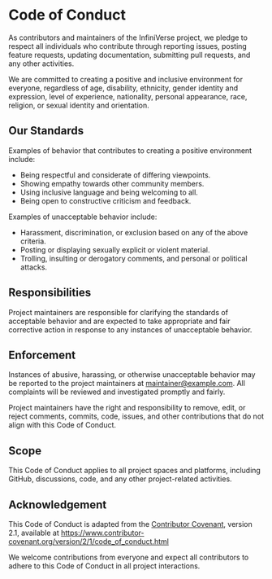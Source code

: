 # Code of Conduct

As contributors and maintainers of the InfiniVerse project, we pledge to respect all individuals who contribute through reporting issues, posting feature requests, updating documentation, submitting pull requests, and any other activities.

We are committed to creating a positive and inclusive environment for everyone, regardless of age, disability, ethnicity, gender identity and expression, level of experience, nationality, personal appearance, race, religion, or sexual identity and orientation.

## Our Standards

Examples of behavior that contributes to creating a positive environment include:

- Being respectful and considerate of differing viewpoints.
- Showing empathy towards other community members.
- Using inclusive language and being welcoming to all.
- Being open to constructive criticism and feedback.

Examples of unacceptable behavior include:

- Harassment, discrimination, or exclusion based on any of the above criteria.
- Posting or displaying sexually explicit or violent material.
- Trolling, insulting or derogatory comments, and personal or political attacks.

## Responsibilities

Project maintainers are responsible for clarifying the standards of acceptable behavior and are expected to take appropriate and fair corrective action in response to any instances of unacceptable behavior.

## Enforcement

Instances of abusive, harassing, or otherwise unacceptable behavior may be reported to the project maintainers at [maintainer@example.com](mailto:maintainer@example.com). All complaints will be reviewed and investigated promptly and fairly.

Project maintainers have the right and responsibility to remove, edit, or reject comments, commits, code, issues, and other contributions that do not align with this Code of Conduct. 

## Scope

This Code of Conduct applies to all project spaces and platforms, including GitHub, discussions, code, and any other project-related activities.

## Acknowledgement

This Code of Conduct is adapted from the [Contributor Covenant](https://www.contributor-covenant.org), version 2.1, available at https://www.contributor-covenant.org/version/2/1/code_of_conduct.html

We welcome contributions from everyone and expect all contributors to adhere to this Code of Conduct in all project interactions.
